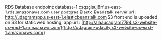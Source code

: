 RDS
Database endpoint: database-1.csqzglsuj8rf.us-east-1.rds.amazonaws.com
user postgres
Elastic Beanstalk
server url : http://udagramapp.us-east-1.elasticbeanstalk.com
S3
front end is uploaded on S3 for static web hosting, app url : [http://alaaudagram7794.s3-website-us-east-1.amazonaws.com/](http://udagram-udacity.s3-website-us-east-1.amazonaws.com/)
